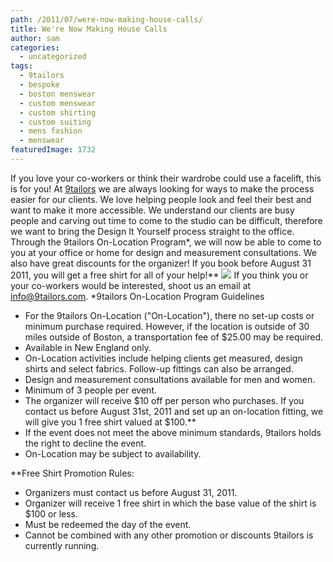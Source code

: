 ```yaml
---
path: /2011/07/were-now-making-house-calls/
title: We're Now Making House Calls
author: sam
categories: 
  - uncategorized
tags: 
  - 9tailors
  - bespoke
  - boston menswear
  - custom menswear
  - custom shirting
  - custom suiting
  - mens fashion
  - menswear
featuredImage: 1732
---
```

If you love your co-workers or think their wardrobe could use a facelift, this is for you! At [9tailors](http://9tailors.com/) we are always looking for ways to make the process easier for our clients. We love helping people look and feel their best and want to make it more accessible. We understand our clients are busy people and carving out time to come to the studio can be difficult, therefore we want to bring the Design It Yourself process straight to the office. Through the 9tailors On-Location Program\*, we will now be able to come to you at your office or home for design and measurement consultations. We also have great discounts for the organizer! If you book before August 31 2011, you will get a free shirt for all of your help!\*\* [![](http://4.bp.blogspot.com/-X8bt89k-BiI/Thnp2hWyWoI/AAAAAAAAAk8/qQEFEBOGBtU/s400/Img0302.jpg)](http://4.bp.blogspot.com/-X8bt89k-BiI/Thnp2hWyWoI/AAAAAAAAAk8/qQEFEBOGBtU/s1600/Img0302.jpg) If you think you or your co-workers would be interested, shoot us an email at [info@9tailors.com](mailto:info@9tailors.com). \*9tailors On-Location Program Guidelines

*   For the 9tailors On-Location ("On-Location"), there no set-up costs or minimum purchase required. However, if the location is outside of 30 miles outside of Boston, a transportation fee of $25.00 may be required.
*   Available in New England only.  
*   On-Location activities include helping clients get measured, design shirts and select fabrics. Follow-up fittings can also be arranged.  
*   Design and measurement consultations available for men and women.
*   Minimum of 3 people per event.
*   The organizer will receive $10 off per person who purchases. If you contact us before August 31st, 2011 and set up an on-location fitting, we will give you 1 free shirt valued at $100.\*\*
*   If the event does not meet the above minimum standards, 9tailors holds the right to decline the event. 
*   On-Location may be subject to availability.  

\*\*Free Shirt Promotion Rules:

*   Organizers must contact us before August 31, 2011.
*   Organizer will receive 1 free shirt in which the base value of the shirt is $100 or less.
*   Must be redeemed the day of the event.
*   Cannot be combined with any other promotion or discounts 9tailors is currently running.